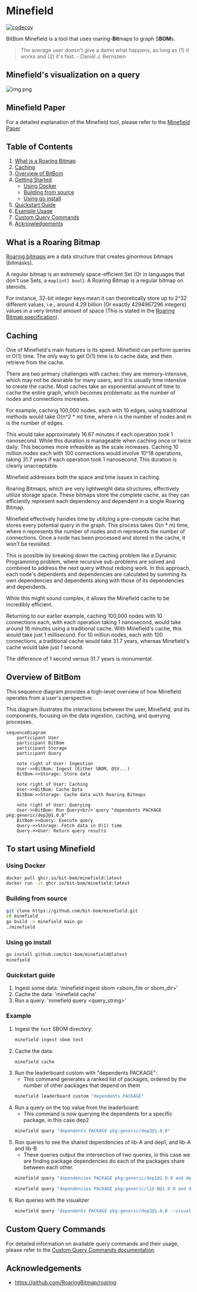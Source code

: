 # Minefield

[![codecov](https://codecov.io/gh/bitbomdev/minefield/graph/badge.svg?token=HPRMZFGXE9)](https://codecov.io/gh/bitbomdev/minefield)

BitBom Minefield is a tool that uses roaring-**Bit**maps to graph S**BOM**s.

> The average user doesn't give a damn what happens, as long as (1) it works and (2) it's fast. - Daniel J. Bernstein

## Minefield's visualization on a query
![img.png](img.png)
## Minefield Paper

For a detailed explanation of the Minefield tool, please refer to the [Minefield Paper](docs/bitbom.pdf).

## Table of Contents

1. [What is a Roaring Bitmap](#what-is-a-roaring-bitmap)
2. [Caching](#caching)
3. [Overview of BitBom](#overview-of-bitbom)
4. [Getting Started](#to-start-using-minefield)
   - [Using Docker](#using-docker)
   - [Building from source](#building-from-source)
   - [Using go install](#using-go-install)
5. [Quickstart Guide](#quickstart-guide)
6. [Example Usage](#example)
7. [Custom Query Commands](#custom-query-commands)
8. [Acknowledgements](#acknowledgements)

## What is a Roaring Bitmap

[Roaring bitmaps](https://github.com/RoaringBitmap/roaring) are a data structure that creates ginormous bitmaps (bitmasks).

A regular bitmap is an extremely space-efficient Set (Or in languages that don't use Sets, a `map[int] bool`). A Roaring Bitmap is a regular bitmap on steroids.

For instance, 32-bit integer keys mean it can theoretically store up to 2^32 different values, i.e., around 4.29 billion (Or exactly 4294967296 integers) values in a very limited amount of space (This is stated in the [Roaring Bitmap specification](https://github.com/RoaringBitmap/RoaringFormatSpec?tab=readme-ov-file#standard-32-bit-roaring-bitmap)).

## Caching

One of Minefield's main features is its speed. Minefield can perform queries in O(1) time. The only way to get O(1) time is to cache data, and then retrieve from the cache.

There are two primary challenges with caches: they are memory-intensive, which may not be desirable for many users, and it is usually time intensive to create the cache. Most caches take an exponential amount of time to cache the entire graph, which becomes problematic as the number of nodes and connections increases.

For example, caching 100,000 nodes, each with 10 edges, using traditional methods would take O(n^2 * m) time, where n is the number of nodes and m is the number of edges.

This would take approximately 16.67 minutes if each operation took 1 nanosecond. While this duration is manageable when caching once or twice daily. This becomes more infeasible as the scale increases. Caching 10 million nodes each with 100 connections would involve 10^18 operations, taking 31.7 years if each operation took 1 nanosecond. This duration is clearly unacceptable.

Minefield addresses both the space and time issues in caching.

Roaring Bitmaps, which are very lightweight data structures, effectively utilize storage space. These bitmaps store the complete cache, as they can efficiently represent each dependency and dependent in a single Roaring Bitmap.

Minefield effectively handles time by utilizing a pre-compute cache that stores every potential query in the graph. This process takes O(n * m) time, where n represents the number of nodes and m represents the number of connections. Once a node has been processed and stored in the cache, it won't be revisited.

This is possible by breaking down the caching problem like a Dynamic Programming problem, where recursive sub-problems are solved and combined to address the next query without redoing work. In this approach, each node's dependents and dependencies are calculated by summing its own dependencies and dependents along with those of its dependencies and dependents.

While this might sound complex, it allows the Minefield cache to be incredibly efficient.

Returning to our earlier example, caching 100,000 nodes with 10 connections each, with each operation taking 1 nanosecond, would take around 16 minutes using a traditional cache. With Minefield's cache, this would take just 1 millisecond. For 10 million nodes, each with 100 connections, a traditional cache would take 31.7 years, whereas Minefield's cache would take just 1 second.

The difference of 1 second versus 31.7 years is monumental.

## Overview of BitBom

This sequence diagram provides a high-level overview of how Minefield operates from a user's perspective:

This diagram illustrates the interactions between the user, Minefield, and its components, focusing on the data ingestion, caching, and querying processes.

```mermaid
sequenceDiagram
    participant User
    participant BitBom
    participant Storage
    participant Query
    
    note right of User: Ingestion
    User->>BitBom: Ingest (Either SBOM, OSV...)
    BitBom->>Storage: Store data
    
    note right of User: Caching
    User->>BitBom: Cache Data
    BitBom->>Storage: Cache data with Roaring Bitmaps
    
    note right of User: Querying
    User->>BitBom: Run Query<br/>`query "dependents PACKAGE pkg:generic/dep2@1.0.0"`
    BitBom->>Query: Execute query
    Query->>Storage: Fetch data in O(1) time
    Query->>User: Return query results
```

## To start using Minefield

### Using Docker

```sh
docker pull ghcr.io/bit-bom/minefield:latest
docker run -it ghcr.io/bit-bom/minefield:latest
```

### Building from source

```sh
git clone https://github.com/bit-bom/minefield.git
cd minefield
go build -o minefield main.go
./minefield
```

### Using go install

```sh
go install github.com/bit-bom/minefield@latest
minefield
```

### Quickstart guide

1. Ingest some data: 'minefield ingest sbom <sbom_file or sbom_dir>'  
2. Cache the data: 'minefield cache'
3. Run a query: 'minefield query <query_string>'

### Example

1. Ingest the `test` SBOM directory:
    ```sh
    minefield ingest sbom test
    ```
2. Cache the data:
    ```sh
    minefield cache
    ```
3. Run the leaderboard custom with "dependents PACKAGE":
    - This command generates a ranked list of packages, ordered by the number of other packages that depend on them
    ```sh
    minefield leaderboard custom "dependents PACKAGE"
    ```
4. Run a query on the top value from the leaderboard:
    - This command is now querying the dependents for a specific package, in this case dep2
    ```sh
    minefield query "dependents PACKAGE pkg:generic/dep2@1.0.0" 
    ```
5. Run queries to see the shared dependencies of lib-A and dep1, and lib-A and lib-B
    - These queries output the intersection of two queries, in this case we are finding package dependencies do each of the packages share between each other.
    ```sh
    minefield query "dependencies PACKAGE pkg:generic/dep1@1.0.0 and dependencies PACKAGE pkg:generic/lib-A@1.0.0" 
    ```
    ```sh
    minefield query "dependencies PACKAGE pkg:generic/lib-B@1.0.0 and dependencies PACKAGE pkg:generic/lib-A@1.0.0" 
    ```
6. Run queries with the visualizer
     ```sh
    minefield query "dependents PACKAGE pkg:generic/dep2@1.0.0 --visualize" 
    ```
## Custom Query Commands

For detailed information on available query commands and their usage, please refer to the [Custom Query Commands documentation](docs/customQueryCommands.md).

## Acknowledgements

- https://github.com/RoaringBitmap/roaring